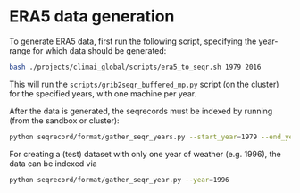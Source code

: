 # ERA5 data generation

To generate ERA5 data, first run the following script, specifying the year-range for which data should be generated:
```bash
bash ./projects/climai_global/scripts/era5_to_seqr.sh 1979 2016
```
This will run the `scripts/grib2seqr_buffered_mp.py` script (on the cluster) for the specified years, with one machine per year.

After the data is generated, the seqrecords must be indexed by running (from the sandbox or cluster):
```bash
python seqrecord/format/gather_seqr_years.py --start_year=1979 --end_year=2016
```
For creating a (test) dataset with only one year of weather (e.g. 1996), the data can be indexed via
```bash
python seqrecord/format/gather_seqr_year.py --year=1996
```